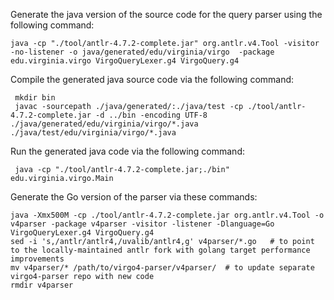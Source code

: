 Generate the java version of the source code for the query parser using the following command:

    java -cp "./tool/antlr-4.7.2-complete.jar" org.antlr.v4.Tool -visitor -no-listener -o java/generated/edu/virginia/virgo  -package edu.virginia.virgo VirgoQueryLexer.g4 VirgoQuery.g4

Compile the generated java source code via the following command:
 
     mkdir bin
     javac -sourcepath ./java/generated/:./java/test -cp ./tool/antlr-4.7.2-complete.jar -d ../bin -encoding UTF-8  ./java/generated/edu/virginia/virgo/*.java ./java/test/edu/virginia/virgo/*.java

Run the generated java code via the following command:

     java -cp "./tool/antlr-4.7.2-complete.jar;./bin" edu.virginia.virgo.Main

Generate the Go version of the parser via these commands:

    java -Xmx500M -cp ./tool/antlr-4.7.2-complete.jar org.antlr.v4.Tool -o v4parser -package v4parser -visitor -listener -Dlanguage=Go VirgoQueryLexer.g4 VirgoQuery.g4
    sed -i 's,/antlr/antlr4,/uvalib/antlr4,g' v4parser/*.go   # to point to the locally-maintained antlr fork with golang target performance improvements
    mv v4parser/* /path/to/virgo4-parser/v4parser/  # to update separate virgo4-parser repo with new code
    rmdir v4parser
